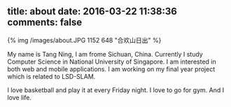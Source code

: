 title: about
date: 2016-03-22 11:38:36
comments: false
---

{% img /images/about.JPG 1152 648 "合欢山日出" %}

My name is Tang Ning, I am frome Sichuan, China. Currently I study Computer Science in National University of Singapore. I am interested in both web and mobile applications. I am working on my final year project which is related to LSD-SLAM.

I love basketball and play it at every Friday night. I love to go for gym. And I love life.